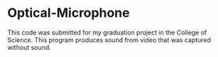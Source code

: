 # Optical-Microphone
This code was submitted for my graduation project in the College of Science. This program produces sound from video that was captured without sound.
